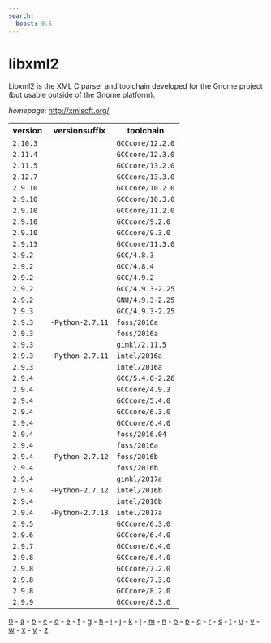 ```yaml
---
search:
  boost: 0.5
---
```

# libxml2

Libxml2 is the XML C parser and toolchain developed for the Gnome project  (but usable outside of the Gnome platform).

*homepage*: <http://xmlsoft.org/>

version | versionsuffix | toolchain
--------|---------------|----------
``2.10.3`` |  | ``GCCcore/12.2.0``
``2.11.4`` |  | ``GCCcore/12.3.0``
``2.11.5`` |  | ``GCCcore/13.2.0``
``2.12.7`` |  | ``GCCcore/13.3.0``
``2.9.10`` |  | ``GCCcore/10.2.0``
``2.9.10`` |  | ``GCCcore/10.3.0``
``2.9.10`` |  | ``GCCcore/11.2.0``
``2.9.10`` |  | ``GCCcore/9.2.0``
``2.9.10`` |  | ``GCCcore/9.3.0``
``2.9.13`` |  | ``GCCcore/11.3.0``
``2.9.2`` |  | ``GCC/4.8.3``
``2.9.2`` |  | ``GCC/4.8.4``
``2.9.2`` |  | ``GCC/4.9.2``
``2.9.2`` |  | ``GCC/4.9.3-2.25``
``2.9.2`` |  | ``GNU/4.9.3-2.25``
``2.9.3`` |  | ``GCC/4.9.3-2.25``
``2.9.3`` | ``-Python-2.7.11`` | ``foss/2016a``
``2.9.3`` |  | ``foss/2016a``
``2.9.3`` |  | ``gimkl/2.11.5``
``2.9.3`` | ``-Python-2.7.11`` | ``intel/2016a``
``2.9.3`` |  | ``intel/2016a``
``2.9.4`` |  | ``GCC/5.4.0-2.26``
``2.9.4`` |  | ``GCCcore/4.9.3``
``2.9.4`` |  | ``GCCcore/5.4.0``
``2.9.4`` |  | ``GCCcore/6.3.0``
``2.9.4`` |  | ``GCCcore/6.4.0``
``2.9.4`` |  | ``foss/2016.04``
``2.9.4`` |  | ``foss/2016a``
``2.9.4`` | ``-Python-2.7.12`` | ``foss/2016b``
``2.9.4`` |  | ``foss/2016b``
``2.9.4`` |  | ``gimkl/2017a``
``2.9.4`` | ``-Python-2.7.12`` | ``intel/2016b``
``2.9.4`` |  | ``intel/2016b``
``2.9.4`` | ``-Python-2.7.13`` | ``intel/2017a``
``2.9.5`` |  | ``GCCcore/6.3.0``
``2.9.6`` |  | ``GCCcore/6.4.0``
``2.9.7`` |  | ``GCCcore/6.4.0``
``2.9.8`` |  | ``GCCcore/6.4.0``
``2.9.8`` |  | ``GCCcore/7.2.0``
``2.9.8`` |  | ``GCCcore/7.3.0``
``2.9.8`` |  | ``GCCcore/8.2.0``
``2.9.9`` |  | ``GCCcore/8.3.0``

[0](../0/index.md) - [a](../a/index.md) - [b](../b/index.md) - [c](../c/index.md) - [d](../d/index.md) - [e](../e/index.md) - [f](../f/index.md) - [g](../g/index.md) - [h](../h/index.md) - [i](../i/index.md) - [j](../j/index.md) - [k](../k/index.md) - [l](../l/index.md) - [m](../m/index.md) - [n](../n/index.md) - [o](../o/index.md) - [p](../p/index.md) - [q](../q/index.md) - [r](../r/index.md) - [s](../s/index.md) - [t](../t/index.md) - [u](../u/index.md) - [v](../v/index.md) - [w](../w/index.md) - [x](../x/index.md) - [y](../y/index.md) - [z](../z/index.md)

